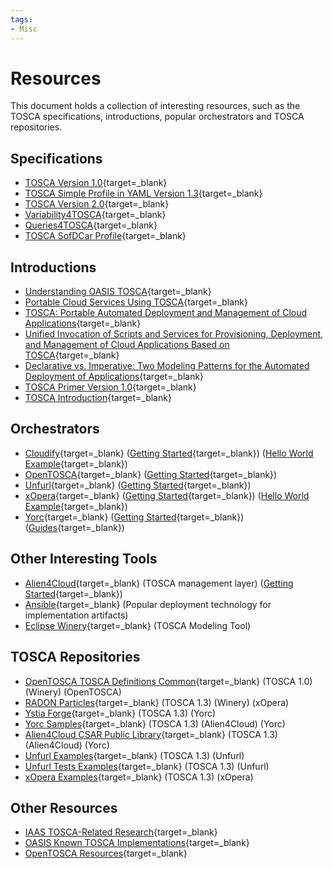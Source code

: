 ```yaml
---
tags:
- Misc
---
```


# Resources

This document holds a collection of interesting resources, such as the TOSCA specifications, introductions, popular orchestrators and TOSCA repositories.

## Specifications

- [TOSCA Version 1.0](https://docs.oasis-open.org/tosca/TOSCA/v1.0/os/TOSCA-v1.0-os.html){target=_blank}
- [TOSCA Simple Profile in YAML Version 1.3](https://docs.oasis-open.org/tosca/TOSCA-Simple-Profile-YAML/v1.3/os/TOSCA-Simple-Profile-YAML-v1.3-os.html){target=_blank}
- [TOSCA Version 2.0](https://docs.oasis-open.org/tosca/TOSCA/v2.0/TOSCA-v2.0.html){target=_blank}
- [Variability4TOSCA](variability4tosca/specification/index.md){target=_blank}
- [Queries4TOSCA](queries4tosca/specification.md){target=_blank}
- [TOSCA SofDCar Profile](sofdcar/profile.md){target=_blank}

## Introductions

- [Understanding OASIS TOSCA](https://www.youtube.com/watch?v=C75LBxsQNsc){target=_blank}
- [Portable Cloud Services Using TOSCA](https://www.iaas.uni-stuttgart.de/publications/ART-2012-09-PortableCloudServicesUsingTOSCA.pdf){target=_blank}
- [TOSCA: Portable Automated Deployment and Management of Cloud Applications](https://www.iaas.uni-stuttgart.de/publications/INBOOK-2014-01-TOSCA-Portable-Automated-Deployment-and-Management-of-Cloud-Applications.pdf){target=_blank}
- [Unified Invocation of Scripts and Services for Provisioning, Deployment, and Management of Cloud Applications Based on TOSCA](https://www.iaas.uni-stuttgart.de/publications/INPROC-2014-22-Unified-Invocation-of-Scripts-and-Services-for-Provisioning-Deployment-and-Management-of-Cloud-Applications-Based-on-TOSCA.pdf){target=_blank}
- [Declarative vs. Imperative: Two Modeling Patterns for the Automated Deployment of Applications](https://www.iaas.uni-stuttgart.de/publications/INPROC-2017-12-Declarative-vs-Imperative-Modeling-Patterns.pdf){target=_blank}
- [TOSCA Primer Version 1.0](http://docs.oasis-open.org/tosca/tosca-primer/v1.0/tosca-primer-v1.0.html){target=_blank}
- [TOSCA Introduction](https://www.opentosca.org/documents/presentation-tosca.pdf){target=_blank}

## Orchestrators

- [Cloudify](https://cloudify.co){target=_blank} ([Getting Started](https://docs.cloudify.co/latest/trial_getting_started){target=_blank}) ([Hello World Example](https://github.com/cloudify-cosmo/cloudify-hello-world-example){target=_blank})
- [OpenTOSCA](http://opentosca.org){target=_blank} ([Getting Started](https://github.com/UST-QuAntiL/tosca-definitions-qc-applications/blob/main/docs/tutorial-model-and-deploy.md){target=_blank})
- [Unfurl](https://unfurl.run){target=_blank} ([Getting Started](https://docs.unfurl.run/get-started-step-by-step.html){target=_blank})
- [xOpera](https://github.com/xlab-si/xopera-opera){target=_blank} ([Getting Started](https://xlab-si.github.io/xopera-docs/02-cli.html#quickstart){target=_blank}) ([Hello World Example](https://github.com/xlab-si/xopera-examples/tree/main/misc/hello-world){target=_blank})
- [Yorc](https://yorc.readthedocs.io/en/latest){target=_blank} ([Getting Started](https://alien4cloud.github.io/common/features.html#/documentation/latest/getting_started/new_getting_started.html){target=_blank}) ([Guides](https://github.com/ystia/yorc-guides){target=_blank})

## Other Interesting Tools

- [Alien4Cloud](https://alien4cloud.github.io){target=_blank} (TOSCA management layer) ([Getting Started](https://alien4cloud.github.io/common/features.html#/documentation/latest/getting_started/new_getting_started.html){target=_blank})
- [Ansible](https://docs.ansible.com/ansible/latest/index.html){target=_blank} (Popular deployment technology for implementation artifacts)
- [Eclipse Winery](https://github.com/eclipse/winery){target=_blank} (TOSCA Modeling Tool)

## TOSCA Repositories

- [OpenTOSCA TOSCA Definitions Common](https://github.com/OpenTOSCA/tosca-definitions-common){target=_blank} (TOSCA 1.0) (Winery) (OpenTOSCA)
- [RADON Particles](https://github.com/radon-h2020/radon-particles){target=_blank} (TOSCA 1.3) (Winery) (xOpera)
- [Ystia Forge](https://github.com/ystia/forge){target=_blank} (TOSCA 1.3) (Yorc)
- [Yorc Samples](https://github.com/ystia/tosca-samples){target=_blank} (TOSCA 1.3) (Alien4Cloud) (Yorc)
- [Alien4Cloud CSAR Public Library](https://github.com/alien4cloud/csar-public-library){target=_blank} (TOSCA 1.3) (Alien4Cloud) (Yorc)
- [Unfurl Examples](https://github.com/onecommons/unfurl-examples){target=_blank} (TOSCA 1.3) (Unfurl)
- [Unfurl Tests Examples](https://github.com/onecommons/unfurl/tree/master/tests/examples){target=_blank} (TOSCA 1.3) (Unfurl)
- [xOpera Examples](https://github.com/xlab-si/xopera-examples){target=_blank} (TOSCA 1.3) (xOpera)

## Other Resources

- [IAAS TOSCA-Related Research](https://www.opentosca.org/resources){target=_blank}
- [OASIS Known TOSCA Implementations](https://github.com/oasis-open/tosca-community-contributions/wiki/Known-TOSCA-Implementations){target=_blank}
- [OpenTOSCA Resources](https://www.opentosca.org/resources){target=_blank}

